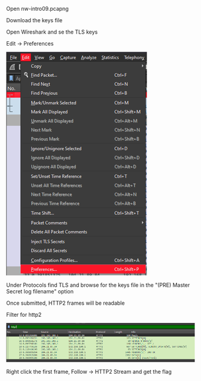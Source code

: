 Open nw-intro09.pcapng

Download the keys file

Open Wireshark and se the TLS keys

Edit -> Preferences 

![alt text](image.png)

Under Protocols find TLS and browse for the keys file in the "(PRE) Master Secret log filename" option

Once submitted, HTTP2 frames will be readable

Filter for http2

![alt text](image-1.png)

Right click the first frame, Follow -> HTTP2 Stream and get the flag
